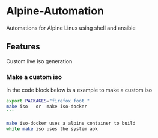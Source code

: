 # Alpine-Automation

Automations for Alpine Linux using shell and ansible

## Features
Custom live iso generation


### Make a custom iso
In the code block below is a example to make a custom iso
````bash
export PACKAGES="firefox foot "
make iso   or  make iso-docker
```

make iso-docker uses a alpine container to build
while make iso uses the system apk
